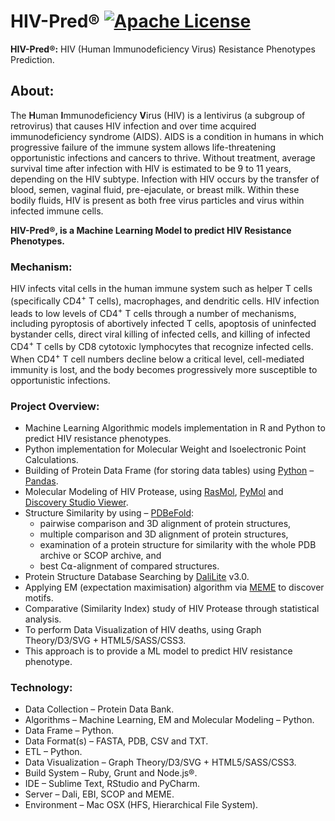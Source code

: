 # HIV-Pred® [![Apache License](https://img.shields.io/badge/license-Apache-blue.svg)](https://github.com/iamprabhat/HIV-Pred/blob/master/LICENSE)
**HIV-Pred®:** HIV (Human Immunodeficiency Virus) Resistance Phenotypes Prediction.

## About:
The **H**uman **I**mmunodeficiency **V**irus (HIV) is a lentivirus (a subgroup of retrovirus) that causes HIV infection and over time acquired immunodeficiency syndrome (AIDS). AIDS is a condition in humans in which progressive failure of the immune system allows life-threatening opportunistic infections and cancers to thrive. Without treatment, average survival time after infection with HIV is estimated to be 9 to 11 years, depending on the HIV subtype. Infection with HIV occurs by the transfer of blood, semen, vaginal fluid, pre-ejaculate, or breast milk. Within these bodily fluids, HIV is present as both free virus particles and virus within infected immune cells.

**HIV-Pred®, is a Machine Learning Model to predict HIV Resistance Phenotypes.**

### Mechanism:
HIV infects vital cells in the human immune system such as helper T cells (specifically CD4<sup>+</sup> T cells), macrophages, and dendritic cells. HIV infection leads to low levels of CD4<sup>+</sup> T cells through a number of mechanisms, including pyroptosis of abortively infected T cells, apoptosis of uninfected bystander cells, direct viral killing of infected cells, and killing of infected CD4<sup>+</sup> T cells by CD8 cytotoxic lymphocytes that recognize infected cells. When CD4<sup>+</sup> T cell numbers decline below a critical level, cell-mediated immunity is lost, and the body becomes progressively more susceptible to opportunistic infections.

### Project Overview:
- Machine Learning Algorithmic models implementation in R and Python to predict HIV resistance phenotypes.
- Python implementation for Molecular Weight and Isoelectronic Point Calculations.
- Building of Protein Data Frame (for storing data tables) using [Python](https://www.python.org/) – [Pandas](http://pandas.pydata.org/).
- Molecular Modeling of HIV Protease, using [RasMol](http://www.openrasmol.org/), [PyMol](https://www.pymol.org/) and [Discovery Studio Viewer](http://accelrys.com/).
- Structure Similarity by using – [PDBeFold](http://www.ebi.ac.uk/msd-srv/ssm/cgi-bin/ssmserver):
  - pairwise comparison and 3D alignment of protein structures,
  - multiple comparison and 3D alignment of protein structures,
  - examination of a protein structure for similarity with the whole PDB archive or SCOP archive, and
  - best C⍺-alignment of compared structures.
- Protein Structure Database Searching by [DaliLite](http://ekhidna.biocenter.helsinki.fi/dali_server/) v3.0.
- Applying EM (expectation maximisation) algorithm via [MEME](http://meme-suite.org) to discover motifs.
- Comparative (Similarity Index) study of HIV Protease through statistical analysis.
- To perform Data Visualization of HIV deaths, using Graph Theory/D3/SVG + HTML5/SASS/CSS3.
- This approach is to provide a ML model to predict HIV resistance phenotype.

### Technology:
- Data Collection – Protein Data Bank.
- Algorithms – Machine Learning, EM and Molecular Modeling – Python.
- Data Frame – Python.
- Data Format(s) – FASTA, PDB, CSV and TXT.
- ETL – Python.
- Data Visualization – Graph Theory/D3/SVG + HTML5/SASS/CSS3.
- Build System – Ruby, Grunt and Node.js®.
- IDE – Sublime Text, RStudio and PyCharm.
- Server – Dali, EBI, SCOP and MEME.
- Environment – Mac OSX (HFS, Hierarchical File System).
